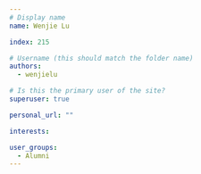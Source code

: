 ```yaml
---
# Display name
name: Wenjie Lu

index: 215

# Username (this should match the folder name)
authors:
  - wenjielu

# Is this the primary user of the site?
superuser: true

personal_url: ""

interests:

user_groups:
  - Alumni
---
```


